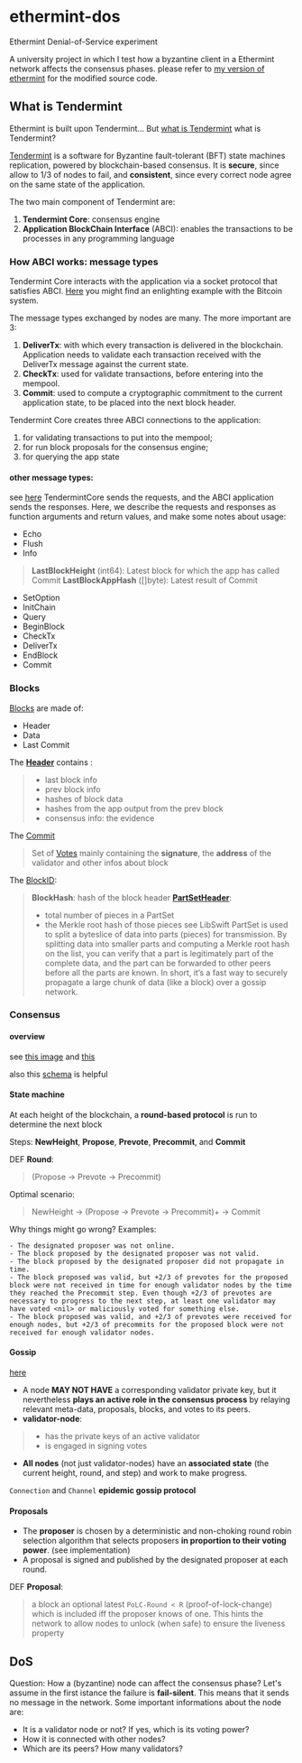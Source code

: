 # ethermint-dos
Ethermint Denial-of-Service experiment
 
A university project in which I test how a byzantine client in a Ethermint network affects the consensus phases. please refer to [my version of ethermint](https://github.com/MarcoFavorito/ethermint) for the modified source code.

## What is Tendermint
Ethermint is built upon Tendermint... But [what is Tendermint](https://tendermint.readthedocs.io/en/master/introduction.html) what is Tendermint?

[Tendermint](https://tendermint.com/) is a software for Byzantine fault-tolerant (BFT) state machines replication, powered by blockchain-based consensus. It is **secure**, since allow to 1/3 of nodes to fail, and **consistent**, since every correct node agree on the same state of the application.

The two main component of Tendermint are:
1. **Tendermint Core**: consensus engine
2. **Application BlockChain Interface** (ABCI): enables the transactions to be processes in any programming language


### How ABCI works: message types
Tendermint Core interacts with the application via a socket protocol that satisfies ABCI. [Here](https://tendermint.readthedocs.io/en/master/introduction.html#intro-to-abci) you might find an enlighting example with the Bitcoin system.

The message types exchanged by nodes are many. The more important are 3:

1. **DeliverTx**: with which every transaction is delivered in the blockchain. Application needs to validate each transaction received with the DeliverTx message against the current state.
2. **CheckTx**: used for validate transactions, before entering into the mempool.
3. **Commit**: used to compute a cryptographic commitment to the current application state, to be placed into the next block header.

Tendermint Core creates three ABCI connections to the application:

1. for validating transactions to put into the mempool;
2. for run block proposals for the consensus engine;
3. for querying the app state


#### other message types:
see [here](https://github.com/tendermint/abci#message-types)
TendermintCore sends the requests, and the ABCI application sends the responses. Here, we describe the requests and responses as function arguments and return values, and make some notes about usage:

- Echo
- Flush
- Info
> **LastBlockHeight** (int64): Latest block for which the app has called Commit
>**LastBlockAppHash** ([]byte): Latest result of Commit
- SetOption
- InitChain
- Query
- BeginBlock
- CheckTx
- DeliverTx
- EndBlock
- Commit

### Blocks
[Blocks](https://godoc.org/github.com/tendermint/tendermint/types#Block) are made of:

- Header
- Data
- Last Commit

The **[Header](https://godoc.org/github.com/tendermint/tendermint/types#Header)** contains :
> - last block info
> - prev block info 
> - hashes of block data
> - hashes from the app output from the prev block
> - consensus info: the evidence

The [Commit](https://godoc.org/github.com/tendermint/tendermint/types#Commit)
> Set of [Votes](https://godoc.org/github.com/tendermint/tendermint/types#Vote)
> 	mainly containing the **signature**, the **address** of the validator and other infos about block

The [BlockID](https://godoc.org/github.com/tendermint/tendermint/types#BlockID):
> **BlockHash**: hash of the block header
> **[PartSetHeader](https://tendermint.readthedocs.io/en/master/specification/block-structure.html#partset)**: 
>	- total number of pieces in a PartSet 
> 	- the Merkle root hash of those pieces
> see LibSwift
> PartSet is used to split a byteslice of data into parts (pieces) for transmission. By splitting data into smaller parts and computing a Merkle root hash on the list, you can verify that a part is legitimately part of the complete data, and the part can be forwarded to other peers before all the parts are known. In short, it’s a fast way to securely propagate a large chunk of data (like a block) over a gossip network.


### Consensus


#### overview
see [this image](https://tendermint.readthedocs.io/en/master/_images/consensus_logic.png) and [this](https://tendermint.readthedocs.io/en/master/introduction.html#consensus-overview)

also this [schema](https://tendermint.readthedocs.io/en/master/_images/tm-transaction-flow.png) is helpful

#### State machine
At each height of the blockchain, a **round-based protocol** is run to determine the next block

Steps: **NewHeight**, **Propose**, **Prevote**, **Precommit**, and **Commit**

DEF **Round**: 
> (Propose -> Prevote -> Precommit)

Optimal scenario: 
> NewHeight -> (Propose -> Prevote -> Precommit)+ -> Commit 

Why things might go wrong?
Examples:

    - The designated proposer was not online.
    - The block proposed by the designated proposer was not valid.
    - The block proposed by the designated proposer did not propagate in time.
    - The block proposed was valid, but +2/3 of prevotes for the proposed block were not received in time for enough validator nodes by the time they reached the Precommit step. Even though +2/3 of prevotes are necessary to progress to the next step, at least one validator may have voted <nil> or maliciously voted for something else.
    - The block proposed was valid, and +2/3 of prevotes were received for enough nodes, but +2/3 of precommits for the proposed block were not received for enough validator nodes.

#### Gossip
[here](https://tendermint.readthedocs.io/en/master/specification/byzantine-consensus-algorithm.html#background-gossip) 

- A node **MAY NOT HAVE** a corresponding validator private key, but it nevertheless **plays an active role in the consensus process** by relaying relevant meta-data, proposals, blocks, and votes to its peers.
- **validator-node**:
> - has the private keys of an active validator
> -  is engaged in signing votes

- **All nodes** (not just validator-nodes) have an **associated state** (the current height, round, and step) and work to make progress.

`Connection` and `Channel`
 **epidemic gossip protocol**
 
#### Proposals
- The **proposer** is chosen by a deterministic and non-choking round robin selection algorithm that selects proposers **in proportion to their voting power**. (see implementation)
- A proposal is signed and published by the designated proposer at each round. 

DEF **Proposal**:
>  a block 
> an optional latest `PoLC-Round < R` (proof-of-lock-change) which is included iff the proposer knows of one. This hints the network to allow nodes to unlock (when safe) to ensure the liveness property 




## DoS
Question: How a (byzantine) node can affect the consensus phase?
Let's assume in the first istance the failure is **fail-silent**. This means that it sends no message in the network.
Some important informations about the node are:

- It is a validator node or not? If yes, which is its voting power?
- How it is connected with other nodes?
- Which are its peers? How many validators?



